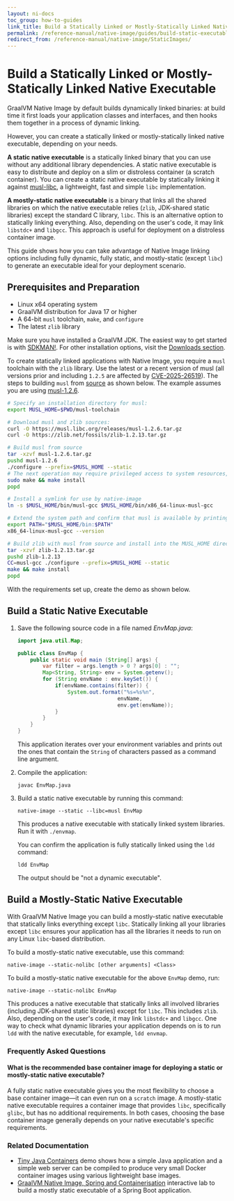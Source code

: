 ```yaml
---
layout: ni-docs
toc_group: how-to-guides
link_title: Build a Statically Linked or Mostly-Statically Linked Native Executable
permalink: /reference-manual/native-image/guides/build-static-executables/
redirect_from: /reference-manual/native-image/StaticImages/
---
```


# Build a Statically Linked or Mostly-Statically Linked Native Executable

GraalVM Native Image by default builds dynamically linked binaries: at build time it first loads your application classes and interfaces, and then hooks them together in a process of dynamic linking.

However, you can create a statically linked or mostly-statically linked native executable, depending on your needs.

**A static native executable** is a statically linked binary that you can use without any additional library dependencies.
A static native executable is easy to distribute and deploy on a slim or distroless container (a scratch container).
You can create a static native executable by statically linking it against [musl-libc](https://musl.libc.org/), a lightweight, fast and simple `libc` implementation.

**A mostly-static native executable** is a binary that links all the shared libraries on which the native executable relies (`zlib`, JDK-shared static libraries) except the standard C library, `libc`. This is an alternative option to statically linking everything. Also, depending on the user's code, it may link `libstdc+` and `libgcc`.
This approach is useful for deployment on a distroless container image.

This guide shows how you can take advantage of Native Image linking options including fully dynamic, fully static, and mostly-static (except `libc`) to generate an executable ideal for your deployment scenario.

## Prerequisites and Preparation

- Linux x64 operating system
- GraalVM distribution for Java 17 or higher
- A 64-bit `musl` toolchain, `make`, and `configure`
- The latest `zlib` library

Make sure you have installed a GraalVM JDK.
The easiest way to get started is with [SDKMAN!](https://sdkman.io/jdks#graal).
For other installation options, visit the [Downloads section](https://www.graalvm.org/downloads/).

To create statically linked applications with Native Image, you require a `musl` toolchain with the `zlib` library.
Use the latest or a recent version of musl (all versions prior and including `1.2.5` are affected by [CVE-2025-26519](https://www.openwall.com/lists/musl/2025/02/13/1)).
The steps to building `musl` from [source](https://musl.libc.org/) as shown below.
The example assumes you are using [musl-1.2.6](https://musl.libc.org/releases/musl-1.2.6.tar.gz).


```bash
# Specify an installation directory for musl:
export MUSL_HOME=$PWD/musl-toolchain

# Download musl and zlib sources:
curl -O https://musl.libc.org/releases/musl-1.2.6.tar.gz
curl -O https://zlib.net/fossils/zlib-1.2.13.tar.gz

# Build musl from source
tar -xzvf musl-1.2.6.tar.gz
pushd musl-1.2.6
./configure --prefix=$MUSL_HOME --static
# The next operation may require privileged access to system resources, so use sudo
sudo make && make install
popd

# Install a symlink for use by native-image
ln -s $MUSL_HOME/bin/musl-gcc $MUSL_HOME/bin/x86_64-linux-musl-gcc

# Extend the system path and confirm that musl is available by printing its version
export PATH="$MUSL_HOME/bin:$PATH"
x86_64-linux-musl-gcc --version

# Build zlib with musl from source and install into the MUSL_HOME directory
tar -xzvf zlib-1.2.13.tar.gz
pushd zlib-1.2.13
CC=musl-gcc ./configure --prefix=$MUSL_HOME --static
make && make install
popd
```

With the requirements set up, create the demo as shown below.

## Build a Static Native Executable

1. Save the following source code in a file named _EnvMap.java_:
    ```java
    import java.util.Map;

    public class EnvMap {
        public static void main (String[] args) {
            var filter = args.length > 0 ? args[0] : "";
            Map<String, String> env = System.getenv();
            for (String envName : env.keySet()) {
                if(envName.contains(filter)) {
                    System.out.format("%s=%s%n",
                                    envName,
                                    env.get(envName));
                }
            }
        }
    }
    ```
    This application iterates over your environment variables and prints out the ones that contain the `String` of characters passed as a command line argument.

2. Compile the application:
    ```shell
    javac EnvMap.java
    ```

3. Build a static native executable by running this command:
    ```shell
    native-image --static --libc=musl EnvMap
    ```
    This produces a native executable with statically linked system libraries.
    Run it with `./envmap`.

    You can confirm the application is fully statically linked using the `ldd` command:
    ```shell
    ldd EnvMap
    ```
    The output should be "not a dynamic executable".

## Build a Mostly-Static Native Executable

With GraalVM Native Image you can build a mostly-static native executable that statically links everything except `libc`. 
Statically linking all your libraries except `libc` ensures your application has all the libraries it needs to run on any Linux `libc`-based distribution.

To build a mostly-static native executable, use this command:
```shell
native-image --static-nolibc [other arguments] <Class>
```

To build a mostly-static native executable for the above `EnvMap` demo, run:
```shell
native-image --static-nolibc EnvMap
```

This produces a native executable that statically links all involved libraries (including JDK-shared static libraries) except for `libc`. 
This includes `zlib`. 
Also, depending on the user's code, it may link `libstdc+` and `libgcc`. 
One way to check what dynamic libraries your application depends on is to run `ldd` with the native executable, for example, `ldd envmap`.

### Frequently Asked Questions

#### What is the recommended base container image for deploying a static or mostly-static native executable?

A fully static native executable gives you the most flexibility to choose a base container image&mdash;it can even run on a `scratch` image.
A mostly-static native executable requires a container image that provides `libc`, specifically `glibc`, but has no additional requirements.
In both cases, choosing the base container image generally depends on your native executable's specific requirements.

### Related Documentation

* [Tiny Java Containers](https://github.com/graalvm/graalvm-demos/tree/master/tiny-java-containers) demo shows how a simple Java application and a simple web server can be compiled to produce very small Docker container images using various lightweight base images.
* [GraalVM Native Image, Spring and Containerisation](https://luna.oracle.com/lab/fdfd090d-e52c-4481-a8de-dccecdca7d68) interactive lab to build a mostly static executable of a Spring Boot application.